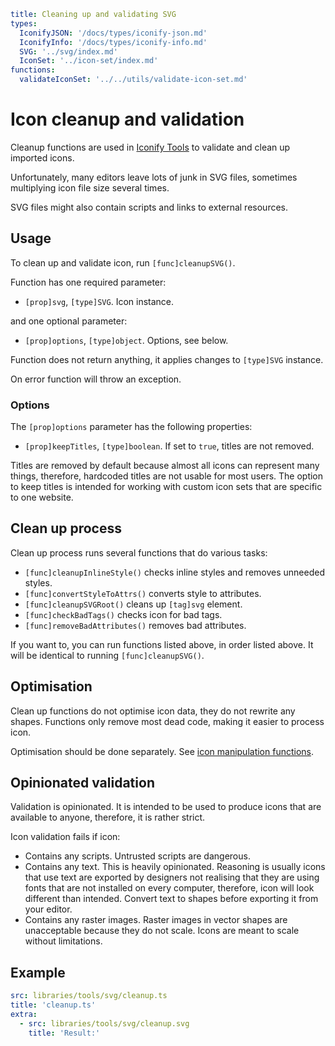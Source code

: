 ```yaml
title: Cleaning up and validating SVG
types:
  IconifyJSON: '/docs/types/iconify-json.md'
  IconifyInfo: '/docs/types/iconify-info.md'
  SVG: '../svg/index.md'
  IconSet: '../icon-set/index.md'
functions:
  validateIconSet: '../../utils/validate-icon-set.md'
```

# Icon cleanup and validation

Cleanup functions are used in [Iconify Tools](../index.md) to validate and clean up imported icons.

Unfortunately, many editors leave lots of junk in SVG files, sometimes multiplying icon file size several times.

SVG files might also contain scripts and links to external resources.

## Usage

To clean up and validate icon, run `[func]cleanupSVG()`.

Function has one required parameter:

- `[prop]svg`, `[type]SVG`. Icon instance.

and one optional parameter:

- `[prop]options`, `[type]object`. Options, see below.

Function does not return anything, it applies changes to `[type]SVG` instance.

On error function will throw an exception.

### Options

The `[prop]options` parameter has the following properties:

- `[prop]keepTitles`, `[type]boolean`. If set to `true`, titles are not removed.

Titles are removed by default because almost all icons can represent many things,
therefore, hardcoded titles are not usable for most users.
The option to keep titles is intended for working with custom icon sets that are specific to one website.

## Clean up process

Clean up process runs several functions that do various tasks:

- `[func]cleanupInlineStyle()` checks inline styles and removes unneeded styles.
- `[func]convertStyleToAttrs()` converts style to attributes.
- `[func]cleanupSVGRoot()` cleans up `[tag]svg` element.
- `[func]checkBadTags()` checks icon for bad tags.
- `[func]removeBadAttributes()` removes bad attributes.

If you want to, you can run functions listed above, in order listed above. It will be identical to running `[func]cleanupSVG()`.

## Optimisation

Clean up functions do not optimise icon data, they do not rewrite any shapes. Functions only remove most dead code, making it easier to process icon.

Optimisation should be done separately. See [icon manipulation functions](../icon/index.md).

## Opinionated validation

Validation is opinionated. It is intended to be used to produce icons that are available to anyone, therefore, it is rather strict.

Icon validation fails if icon:

- Contains any scripts. Untrusted scripts are dangerous.
- Contains any text. This is heavily opinionated. Reasoning is usually icons that use text are exported by designers not realising that they are using fonts that are not installed on every computer, therefore, icon will look different than intended. Convert text to shapes before exporting it from your editor.
- Contains any raster images. Raster images in vector shapes are unacceptable because they do not scale. Icons are meant to scale without limitations.

## Example

```yaml
src: libraries/tools/svg/cleanup.ts
title: 'cleanup.ts'
extra:
  - src: libraries/tools/svg/cleanup.svg
    title: 'Result:'
```
